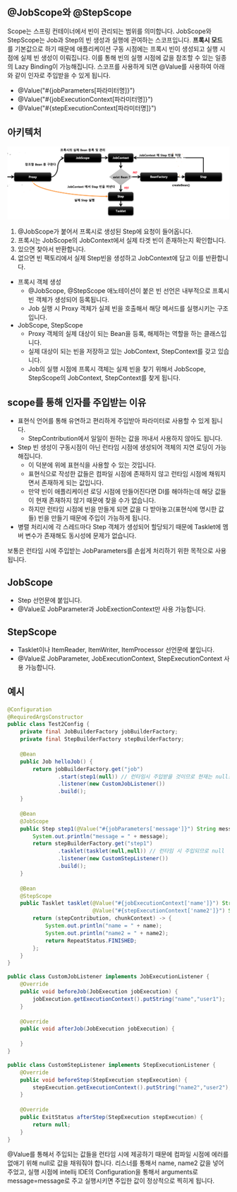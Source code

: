 
## @JobScope와 @StepScope
Scope는 스프링 컨테이너에서 빈이 관리되는 범위를 의미합니다. JobScope와 StepScope는 Job과 Step의 빈 생성과 실행에 관여하는 스코프입니다. __프록시 모드__ 를 기본값으로 하기 때문에 애플리케이션 구동 시점에는 프록시 빈이 생성되고 실행 시점에 실제 빈 생성이 이뤄집니다. 이를 통해 빈의 실행 시점에 값을 참조할 수 있는 일종의 Lazy Binding이 가능해집니다. 스코프를 사용하게 되면 @Value를 사용하여 아래와 같이 인자로 주입받을 수 있게 됩니다.

- @Value("#{jobParameters[파라미터명]}")
- @Value("#{jobExecutionContext[파라미터명]}")
- @Value("#{stepExecutionContext[파라미터명]}")


## 아키텍처
![그림1](./1.png)
1. @JobScope가 붙어서 프록시로 생성된 Step에 요청이 들어옵니다.
2. 프록시는 JobScope의 JobContext에서 실제 타겟 빈이 존재하는지 확인합니다.
3. 있으면 찾아서 반환합니다.
4. 없으면 빈 팩토리에서 실제 Step빈을 생성하고 JobContext에 담고 이를 반환합니다.

+ 프록시 객체 생성
  - @JobScope, @StepScope 애노테이션이 붙은 빈 선언은 내부적으로 프록시 빈 객체가 생성되어 등록됩니다.
  - Job 실행 시 Proxy 객체가 실제 빈을 호출해서 해당 메서드를 실행시키는 구조 입니다.
+ JobScope, StepScope
  - Proxy 객체의 실제 대상이 되는 Bean을 등록, 해제하는 역할을 하는 클래스입니다.
  - 실제 대상이 되는 빈을 저장하고 있는 JobContext, StepContext를 갖고 있습니다.
  - Job의 실행 시점에 프록시 객체는 실제 빈을 찾기 위해서 JobScope, StepScope의 JobContext, StepContext를 찾게 됩니다.


## scope를 통해 인자를 주입받는 이유
+ 표현식 언어를 통해 유연하고 편리하게 주입받아 파라미터로 사용할 수 있게 됩니다.
  - StepContribution에서 일일이 원하는 값을 꺼내서 사용하지 않아도 됩니다.
+ Step 빈 생성이 구동시점이 아닌 런타임 시점에 생성되어 객체의 지연 로딩이 가능해집니다.
  - 이 덕분에 위에 표현식을 사용할 수 있는 것입니다.
  - 표현식으로 작성한 값들은 컴파일 시점에 존재하지 않고 런타임 시점에 채워지면서 존재하게 되는 값입니다.
  - 만약 빈이 애플리케이션 로딩 시점에 만들어진다면 DI를 해야하는데 해당 값들이 현재 존재하지 않기 때문에 찾을 수가 없습니다.
  - 하지만 런타임 시점에 빈을 만들게 되면 값을 다 받아놓고(표현식에 명시한 값들) 빈을 만들기 때문에 주입이 가능하게 됩니다.
+ 병렬 처리시에 각 스레드마다 Step 객체가 생성되어 할당되기 때문에 Tasklet에 멤버 변수가 존재해도 동시성에 문제가 없습니다.

보통은 런타임 시에 주입받는 JobParameters를 손쉽게 처리하기 위한 목적으로 사용됩니다.

## JobScope
+ Step 선언문에 붙입니다.
+ @Value로 JobParameter과 JobExectionContext만 사용 가능합니다.

## StepScope
+ Tasklet이나 ItemReader, ItemWriter, ItemProcessor 선언문에 붙입니다.
+ @Value로 JobParameter, JobExecutionContext, StepExecutionContext 사용 가능합니다.


## 예시
```java
@Configuration
@RequiredArgsConstructor
public class Test2Config {
    private final JobBuilderFactory jobBuilderFactory;
    private final StepBuilderFactory stepBuilderFactory;

    @Bean
    public Job helloJob() {
        return jobBuilderFactory.get("job")
                .start(step1(null)) // 런타임시 주입받을 것이므로 현재는 null로 주입
                .listener(new CustomJobListener())
                .build();
    }

    @Bean
    @JobScope
    public Step step1(@Value("#{jobParameters['message']}") String message) {
        System.out.println("message = " + message);
        return stepBuilderFactory.get("step1")
                .tasklet(tasklet(null,null)) // 런타임 시 주입되므로 null 
                .listener(new CustomStepListener())
                .build();
    }

    @Bean
    @StepScope
    public Tasklet tasklet(@Value("#{jobExecutionContext['name']}") String name,
                           @Value("#{stepExecutionContext['name2']}") String name2){
        return (stepContribution, chunkContext) -> {
            System.out.println("name = " + name);
            System.out.println("name2 = " + name2);
            return RepeatStatus.FINISHED;
        };
    }
}
```
```java
public class CustomJobListener implements JobExecutionListener {
    @Override
    public void beforeJob(JobExecution jobExecution) {
        jobExecution.getExecutionContext().putString("name","user1");
    }

    @Override
    public void afterJob(JobExecution jobExecution) {

    }
}
```
```java
public class CustomStepListener implements StepExecutionListener {
    @Override
    public void beforeStep(StepExecution stepExecution) {
        stepExecution.getExecutionContext().putString("name2","user2");
    }

    @Override
    public ExitStatus afterStep(StepExecution stepExecution) {
        return null;
    }
}
```
@Value를 통해서 주입되는 값들을 런타임 시에 제공하기 때문에 컴파일 시점에 에러를 없애기 위해 null로 값을 채워줘야 합니다. 리스너를 통해서 name, name2 값을 넣어주었고, 실행 시점에 intellij IDE의 Configuration을 통해서 arguments로 message=message로 주고 실행시키면 주입한 값이 정상적으로 찍히게 됩니다.

